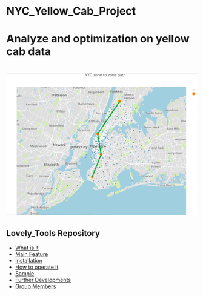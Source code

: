 # NYC_Yellow_Cab_Project
Analyze and optimization on yellow cab data 
===================================
![Our Team](https://github.com/ChengdaoYang/NYC_Yellow_Cab_Project/blob/master/Files/map_path.png "Our Team")
===================================
## Lovely_Tools Repository
* [What is it](#What-is-it)
* [Main Feature](#Main-Feature)
* [Installation](#Installation)
* [How to operate it](#How-to-operate-it)
* [Sample](#Sample)
* [Further Developments](#Further-Developments)
* [Group Members](#Group-Members)
